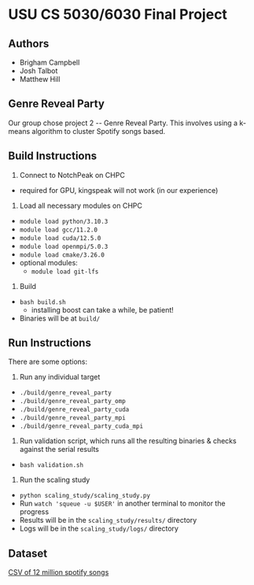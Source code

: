# USU CS 5030/6030 Final Project

## Authors

- Brigham Campbell
- Josh Talbot
- Matthew Hill

## Genre Reveal Party

Our group chose project 2 -- Genre Reveal Party. This involves using a k-means algorithm to cluster Spotify songs based.

## Build Instructions

1. Connect to NotchPeak on CHPC
  - required for GPU, kingspeak will not work (in our experience)
1. Load all necessary modules on CHPC
  - `module load python/3.10.3`
  - `module load gcc/11.2.0`
  - `module load cuda/12.5.0`
  - `module load openmpi/5.0.3`
  - `module load cmake/3.26.0`
  - optional modules:
    - `module load git-lfs`
1. Build
  - `bash build.sh`
    - installing boost can take a while, be patient!
  - Binaries will be at `build/`

## Run Instructions

There are some options:

1. Run any individual target
  - `./build/genre_reveal_party`
  - `./build/genre_reveal_party_omp`
  - `./build/genre_reveal_party_cuda`
  - `./build/genre_reveal_party_mpi`
  - `./build/genre_reveal_party_cuda_mpi`
1. Run validation script, which runs all the resulting binaries & checks against the serial results
  - `bash validation.sh`
1. Run the scaling study
  - `python scaling_study/scaling_study.py`
  - Run `watch 'squeue -u $USER'` in another terminal to monitor the progress
  - Results will be in the `scaling_study/results/` directory
  - Logs will be in the `scaling_study/logs/` directory

## Dataset

[CSV of 12 million spotify songs](https://www.kaggle.com/datasets/rodolfofigueroa/spotify-12m-songs)
